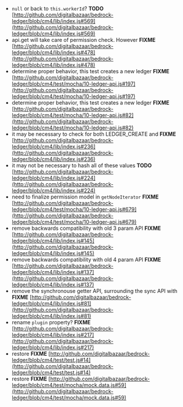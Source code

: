 - `null` or back to `this.workerId`? __TODO__ [http://github.com/digitalbazaar/bedrock-ledger/blob/cm4/lib/index.js#569](http://github.com/digitalbazaar/bedrock-ledger/blob/cm4/lib/index.js#569)
- api.get will take care of permission check.  However __FIXME__ [http://github.com/digitalbazaar/bedrock-ledger/blob/cm4/lib/index.js#478](http://github.com/digitalbazaar/bedrock-ledger/blob/cm4/lib/index.js#478)
- determine proper behavior, this test creates a new ledger __FIXME__ [http://github.com/digitalbazaar/bedrock-ledger/blob/cm4/test/mocha/10-ledger-api.js#197](http://github.com/digitalbazaar/bedrock-ledger/blob/cm4/test/mocha/10-ledger-api.js#197)
- determine proper behavior, this test creates a new ledger __FIXME__ [http://github.com/digitalbazaar/bedrock-ledger/blob/cm4/test/mocha/10-ledger-api.js#82](http://github.com/digitalbazaar/bedrock-ledger/blob/cm4/test/mocha/10-ledger-api.js#82)
- it may be necessary to check for both LEDGER_CREATE and __FIXME__ [http://github.com/digitalbazaar/bedrock-ledger/blob/cm4/lib/index.js#236](http://github.com/digitalbazaar/bedrock-ledger/blob/cm4/lib/index.js#236)
- it may not be necessary to hash all of these values __TODO__ [http://github.com/digitalbazaar/bedrock-ledger/blob/cm4/lib/index.js#224](http://github.com/digitalbazaar/bedrock-ledger/blob/cm4/lib/index.js#224)
- need to finalize permission model in `getNodeIterator` __FIXME__ [http://github.com/digitalbazaar/bedrock-ledger/blob/cm4/test/mocha/10-ledger-api.js#679](http://github.com/digitalbazaar/bedrock-ledger/blob/cm4/test/mocha/10-ledger-api.js#679)
- remove backwards compatibility with old 3 param API __FIXME__ [http://github.com/digitalbazaar/bedrock-ledger/blob/cm4/lib/index.js#145](http://github.com/digitalbazaar/bedrock-ledger/blob/cm4/lib/index.js#145)
- remove backwards compatibility with old 4 param API __FIXME__ [http://github.com/digitalbazaar/bedrock-ledger/blob/cm4/lib/index.js#137](http://github.com/digitalbazaar/bedrock-ledger/blob/cm4/lib/index.js#137)
- remove the synchronouse getter API, surrounding the sync API with __FIXME__ [http://github.com/digitalbazaar/bedrock-ledger/blob/cm4/lib/index.js#81](http://github.com/digitalbazaar/bedrock-ledger/blob/cm4/lib/index.js#81)
- rename `plugin` property? __FIXME__ [http://github.com/digitalbazaar/bedrock-ledger/blob/cm4/lib/index.js#217](http://github.com/digitalbazaar/bedrock-ledger/blob/cm4/lib/index.js#217)
- restore __FIXME__ [http://github.com/digitalbazaar/bedrock-ledger/blob/cm4/test/test.js#14](http://github.com/digitalbazaar/bedrock-ledger/blob/cm4/test/test.js#14)
- restore __FIXME__ [http://github.com/digitalbazaar/bedrock-ledger/blob/cm4/test/mocha/mock.data.js#59](http://github.com/digitalbazaar/bedrock-ledger/blob/cm4/test/mocha/mock.data.js#59)

